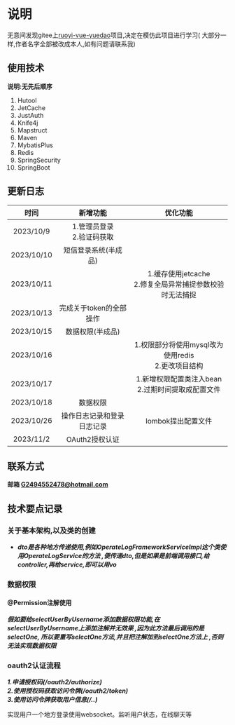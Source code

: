 # 说明

无意间发现gitee上[ruoyi-vue-yuedao](https://gitee.com/zhijiantianya/ruoyi-vue-pro)项目,决定在模仿此项目进行学习(
大部分一样,作者名字全部被改成本人,如有问题请联系我)

## 使用技术

**说明:无先后顺序**

1. Hutool
2. JetCache
3. JustAuth
4. Knife4j
5. Mapstruct
6. Maven
7. MybatisPlus
8. Redis
9. SpringSecurity
10. SpringBoot

## 更新日志

|     时间     |        新增功能        |                  优化功能                  |
|:----------:|:------------------:|:--------------------------------------:|
| 2023/10/9  | 1.管理员登录<br>2.验证码获取 |                                        |
| 2023/10/10 |  短信登录系统(半成品)<br/>  |                                        |
| 2023/10/11 |                    | 1.缓存使用jetcache<br/>2.修复全局异常捕捉参数校验时无法捕捉 |
| 2023/10/13 |   完成关于token的全部操作   |                                        |
| 2023/10/15 |     数据权限(半成品)      |                                        |
| 2023/10/16 |                    |  1.权限部分将使用mysql改为使用redis<br/>2.更改项目结构  |
| 2023/10/17 |                    |   1.新增权限配置类注入bean<br/>2.过期时间提取成配置文件    |
| 2023/10/18 |        数据权限        |                                        |
| 2023/10/26 |   操作日志记录和登录日志记录    |              lombok提出配置文件              |
| 2023/11/2  |     OAuth2授权认证     |                                        |

## 联系方式

**邮箱 G2494552478@hotmail.com**

## 技术要点记录

### 关于基本架构,以及类的创建

- **_dto是各种地方传递使用,例如OperateLogFrameworkServiceImpl这个类使用OperateLogService的方法
  ,便传递dto,但是如果是前端调用接口,给controller,再给service,即可以用vo_**

### 数据权限

#### @Permission注解使用

_**假如要给selectUserByUsername添加数据权限功能,在selectUserByUsername上添加注解并无效果
,因为此方法最后调用的是selectOne, 所以要重写selectOne方法,并且把注解加到selectOne方法上
,否则无法实现数据权限**_

### oauth2认证流程

_**1.申请授权码(/oauth2/authorize)<br>
2.使用授权码获取访问令牌(/oauth2/token)<br>
3.使用访问令牌获取用户信息(/..)**_

实现用户一个地方登录使用websocket。监听用户状态，在线聊天等
